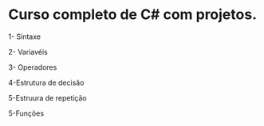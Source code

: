 # Curso completo de C# com projetos.

<p>1- Sintaxe</p>
<p>2- Variavéis</p>
<p>3- Operadores</p> 
<p>4-Estrutura de decisão</p>
<p>5-Estruura de repetição</p>
<p>5-Funções </p>

